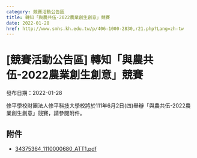 ```yaml
---
category: 競賽活動公告區
title: 轉知「與農共伍-2022農業創生創意」競賽
date: 2022-01-28
href: http://www.smhs.kh.edu.tw/p/406-1000-2830,r21.php?Lang=zh-tw
---
```


# [競賽活動公告區] 轉知「與農共伍-2022農業創生創意」競賽
發布日期：2022-01-28

<div><div></div><div>修平學校財團法人修平科技大學校將於111年6月2日(四)舉辦「與農共伍-2022農業創生創意」競賽，請參閱附件。</div></div>

## 附件
- [34375364_1110000680_ATT1.pdf](https://www.smhs.kh.edu.tw/var/file/0/1000/attach/17/pta_2533_7450816_36260.pdf)
